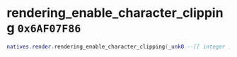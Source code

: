 # rendering_enable_character_clipping `0x6AF07F86`

```lua
natives.render.rendering_enable_character_clipping(_unk0 --[[ integer ]])
```